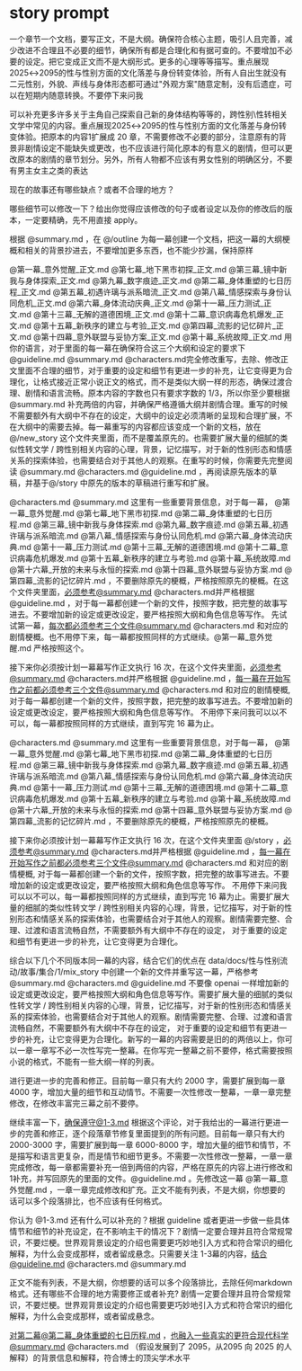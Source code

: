 # story prompt

一个章节一个文档，要写正文，不是大纲。确保符合核心主题，吸引人且完善，减少改进不合理且不必要的细节，确保所有都是合理化和有据可查的。不要增加不必要的设定。把它变成正文而不是大纲形式。更多的心理等等描写。重点展现2025↔2095的性与性别方面的文化落差与身份转变体验，所有人自出生就没有二元性别，外貌、声线与身体形态都可通过"外观方案"随意定制，没有后遗症，可以在短期内随意转换。不要停下来问我



可以补充更多许多关于主角自己探索自己新的身体结构等等的，跨性别\性转相关文学中常见的内容。重点展现2025↔2095的性与性别方面的文化落差与身份转变体验。把原本的内容1扩展成 20 章，不需要修改不必要的部分，注意原有的背景非剧情设定不能缺失或更改，也不应该进行简化原本的有意义的剧情，但可以更改原本的剧情的章节划分。另外，所有人物都不应该有男女性别的明确区分，不要有男主女主之类的表达

现在的故事还有哪些缺点？或者不合理的地方？

哪些细节可以修改一下？给出你觉得应该修改的句子或者设定以及你的修改后的版本，一定要精确，先不用直接 apply。

根据 @summary.md ，在 @/outline 为每一幕创建一个文档，把这一幕的大纲梗概和相关的背景抄进去，不要增加更多东西，也不能少抄漏，保持原样

@第一幕_意外觉醒_正文.md @第七幕_地下黑市初探_正文.md @第三幕_镜中新我与身体探索_正文.md @第九幕_数字痕迹_正文.md @第二幕_身体重塑的七日历程_正文.md @第五幕_初遇许璃与派系暗流_正文.md @第八幕_情感探索与身份认同危机_正文.md @第六幕_身体流动庆典_正文.md @第十一幕_压力测试_正文.md @第十三幕_无解的道德困境_正文.md @第十二幕_意识病毒危机爆发_正文.md @第十五幕_新秩序的建立与考验_正文.md @第四幕_流影的记忆碎片_正文.md @第十四幕_意外联盟与妥协方案_正文.md @第十幕_系统故障_正文.md 用你的语言，对于里面的每一幕在确保符合这三个大纲和设定的要求下 @guideline.md @summary.md @characters.md完全修改重写，去除、修改正文里面不合理的细节，对于重要的设定和细节有更进一步的补充，让它变得更为合理化，让格式接近正常小说正文的格式，而不是类似大纲一样的形态，确保过渡合理、剧情和语言流畅。原本内容的字数也只有要求字数的 1/3，所以你至少要根据  @summary.md 补充两倍的内容，并确保严格遵循大纲并剧情合理。重写的时候不需要额外有大纲中不存在的设定，大纲中的设定必须清晰的呈现和合理扩展，不在大纲中的需要去掉。每一幕重写的内容都应该变成一个新的文档，放在 @/new_story 这个文件夹里面，而不是覆盖原先的。也需要扩展大量的细腻的类似性转文学 / 跨性别相关内容的心理，背景，记忆描写，对于新的性别形态和情感关系的探索体验，也需要结合对于其他人的观察。在重写的时候，你需要先完整阅读 @summary.md @characters.md @guideline.md ，再阅读原先版本的草稿，并基于@/story 中原先的版本的草稿进行重写和扩展。


@characters.md @summary.md 这里有一些重要背景信息，对于每一幕， @第一幕_意外觉醒.md @第七幕_地下黑市初探.md @第二幕_身体重塑的七日历程.md @第三幕_镜中新我与身体探索.md @第九幕_数字痕迹.md @第五幕_初遇许璃与派系暗流.md @第八幕_情感探索与身份认同危机.md @第六幕_身体流动庆典.md @第十一幕_压力测试.md @第十三幕_无解的道德困境.md @第十二幕_意识病毒危机爆发.md @第十五幕_新秩序的建立与考验.md @第十幕_系统故障.md @第十六幕_开放的未来与永恒的探索.md @第十四幕_意外联盟与妥协方案.md @第四幕_流影的记忆碎片.md ，不要删除原先的梗概，严格按照原先的梗概。在这个文件夹里面，必须参考@summary.md @characters.md并严格根据 @guideline.md ，对于每一幕都创建一个新的文件，按照字数，把完整的故事写进去。不要增加新的设定或更改设定，要严格按照大纲和角色信息等写作。 先试试第一幕，每次都必须参考三个文件@summary.md @characters.md 和对应的剧情梗概。也不用停下来，每一幕都按照同样的方式继续。@第一幕_意外觉醒.md 严格按照这个。


接下来你必须按计划一幕幕写作正文执行 16 次，在这个文件夹里面，必须参考@summary.md @characters.md并严格根据 @guideline.md ，每一幕在开始写作之前都必须参考三个文件@summary.md @characters.md 和对应的剧情梗概, 对于每一幕都创建一个新的文件，按照字数，把完整的故事写进去。不要增加新的设定或更改设定，要严格按照大纲和角色信息等写作。 不用停下来问我可以以不可以，每一幕都按照同样的方式继续，直到写完 16 幕为止。

@characters.md @summary.md 这里有一些重要背景信息，对于每一幕， @第一幕_意外觉醒.md @第七幕_地下黑市初探.md @第二幕_身体重塑的七日历程.md @第三幕_镜中新我与身体探索.md @第九幕_数字痕迹.md @第五幕_初遇许璃与派系暗流.md @第八幕_情感探索与身份认同危机.md @第六幕_身体流动庆典.md @第十一幕_压力测试.md @第十三幕_无解的道德困境.md @第十二幕_意识病毒危机爆发.md @第十五幕_新秩序的建立与考验.md @第十幕_系统故障.md @第十六幕_开放的未来与永恒的探索.md @第十四幕_意外联盟与妥协方案.md @第四幕_流影的记忆碎片.md ，不要删除原先的梗概，严格按照原先的梗概。

接下来你必须按计划一幕幕写作正文执行 16 次，在这个文件夹里面 @/story ，必须参考@summary.md @characters.md并严格根据 @guideline.md ，每一幕在开始写作之前都必须参考三个文件@summary.md @characters.md 和对应的剧情梗概, 对于每一幕都创建一个新的文件，按照字数，把完整的故事写进去。不要增加新的设定或更改设定，要严格按照大纲和角色信息等写作。 不用停下来问我可以以不可以，每一幕都按照同样的方式继续，直到写完 16 幕为止。需要扩展大量的细腻的类似性转文学 / 跨性别相关内容的心理，背景，记忆描写，对于新的性别形态和情感关系的探索体验，也需要结合对于其他人的观察。剧情需要完整、合理、过渡和语言流畅自然，不需要额外有大纲中不存在的设定， 对于重要的设定和细节有更进一步的补充，让它变得更为合理化。

综合以下几个不同版本同一幕的内容，结合它们的优点在 data/docs/性与性别流动/故事/集合/1/mix_story 中创建一个新的文件并重写这一幕，严格参考  @summary.md @characters.md @guideline.md  不要像 openai 一样增加新的设定或更改设定，要严格按照大纲和角色信息等写作。需要扩展大量的细腻的类似性转文学 / 跨性别相关内容的心理，背景，记忆描写，对于新的性别形态和情感关系的探索体验，也需要结合对于其他人的观察。剧情需要完整、合理、过渡和语言流畅自然，不需要额外有大纲中不存在的设定， 对于重要的设定和细节有更进一步的补充，让它变得更为合理化。新写的一幕的内容需要是旧的的两倍以上，你可以一章一章写不必一次性写完一整幕。在你写完一整幕之前不要停，格式需要按照小说的格式，不能有一些大纲一样的列表。

进行更进一步的完善和修正。目前每一章只有大约 2000 字，需要扩展到每一章 4000 字，增加大量的细节和互动情节。不需要一次性修改一整幕，一章一章完整修改，在修改丰富完三幕之前不要停。

继续丰富一下，确保遵守@1-3.md 根据这个评论，对于我给出的一幕进行更进一步的完善和修正，逐个段落章节修复里面提到的所有问题。目前每一章只有大约 2000-3000 字，需要扩展到每一章 6000-8000 字，增加大量的细节和情节，不是描写和语言更复杂，而是情节和细节更多。不需要一次性修改一整幕，一章一章完成修改，每一章都需要补充一倍到两倍的内容，严格在原先的内容上进行修改和1补充，并写回原先的里面的文件。@guideline.md 。先修改这一幕  @第一幕_意外觉醒.md ，一章一章完成修改和扩充。正文不能有列表，不是大纲，你想要的话可以多个段落排比，也不应该有任何格式。

你认为 @1-3.md 还有什么可以补充的？根据 guideline 或者更进一步做一些具体情节和细节的补充设定，在不影响主干的情况下？剧情一定要合理并且符合常规常识，不要烂梗。世界观背景设定的介绍也需要更巧妙地引入方式和符合常识的细化解释，为什么会变成那样，或者留成悬念。只需要关注 1-3幕的内容，结合@guideline.md @characters.md @summary.md 

正文不能有列表，不是大纲，你想要的话可以多个段落排比，去除任何markdown 格式。还有哪些不合理的地方需要修正或者补充? 剧情一定要合理并且符合常规常识，不要烂梗。世界观背景设定的介绍也需要更巧妙地引入方式和符合常识的细化解释，为什么会变成那样，或者留成悬念。

对第二幕@第二幕_身体重塑的七日历程.md ，也融入一些真实的更符合现代科学@summary.md @characters.md （假设发展到了 2095，从2095 向 2025 的人解释）的背景信息和解释，符合博士的顶尖学术水平
